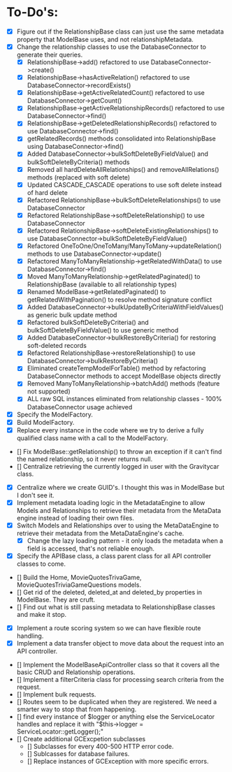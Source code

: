 # To-Do's:

- [X] Figure out if the RelationshipBase class can just use the same metadata property that ModelBase uses, and not relationshipMetadata.
- [X] Change the relationship classes to use the DatabaseConnector to generate their queries.
    - [X] RelationshipBase->add() refactored to use DatabaseConnector->create()
    - [X] RelationshipBase->hasActiveRelation() refactored to use DatabaseConnector->recordExists()
    - [X] RelationshipBase->getActiveRelatedCount() refactored to use DatabaseConnector->getCount()
    - [X] RelationshipBase->getActiveRelationshipRecords() refactored to use DatabaseConnector->find()
    - [X] RelationshipBase->getDeletedRelationshipRecords() refactored to use DatabaseConnector->find()
    - [X] getRelatedRecords() methods consolidated into RelationshipBase using DatabaseConnector->find()
    - [X] Added DatabaseConnector->bulkSoftDeleteByFieldValue() and bulkSoftDeleteByCriteria() methods
    - [X] Removed all hardDeleteAllRelationships() and removeAllRelations() methods (replaced with soft delete)
    - [X] Updated CASCADE_CASCADE operations to use soft delete instead of hard delete
    - [X] Refactored RelationshipBase->bulkSoftDeleteRelationships() to use DatabaseConnector
    - [X] Refactored RelationshipBase->softDeleteRelationship() to use DatabaseConnector
    - [X] Refactored RelationshipBase->softDeleteExistingRelationships() to use DatabaseConnector->bulkSoftDeleteByFieldValue()
    - [X] Refactored OneToOne/OneToMany/ManyToMany->updateRelation() methods to use DatabaseConnector->update()
    - [X] Refactored ManyToManyRelationship->getRelatedWithData() to use DatabaseConnector->find()
    - [X] Moved ManyToManyRelationship->getRelatedPaginated() to RelationshipBase (available to all relationship types)
    - [X] Renamed ModelBase->getRelatedPaginated() to getRelatedWithPagination() to resolve method signature conflict
    - [X] Added DatabaseConnector->bulkUpdateByCriteriaWithFieldValues() as generic bulk update method
    - [X] Refactored bulkSoftDeleteByCriteria() and bulkSoftDeleteByFieldValue() to use generic method
    - [X] Added DatabaseConnector->bulkRestoreByCriteria() for restoring soft-deleted records
    - [X] Refactored RelationshipBase->restoreRelationship() to use DatabaseConnector->bulkRestoreByCriteria()
    - [X] Eliminated createTempModelForTable() method by refactoring DatabaseConnector methods to accept ModelBase objects directly
    - [X] Removed ManyToManyRelationship->batchAdd() methods (feature not supported)
    - [X] ALL raw SQL instances eliminated from relationship classes - 100% DatabaseConnector usage achieved
- [X] Specify the ModelFactory.
- [X] Build ModelFactory.
- [X] Replace every instance in the code where we try to derive a fully qualified class name with a call to the ModelFactory.
- [] Fix ModelBase::getRelationship() to throw an exception if it can't find the named relationship, so it never returns null.
- [] Centralize retrieving the currently logged in user with the Gravitycar class.
- [X] Centralize where we create GUID's. I thought this was in ModelBase but I don't see it.
- [X] Implement metadata loading logic in the MetadataEngine to allow Models and Relationships to retrieve their metadata from the MetaData engine instead of loading their own files.
- [X] Switch Models and Relationships over to using the MetaDataEngine to retrieve their metadata from the MetaDataEngine's cache.
   - [X] Change the lazy loading pattern - it only loads the metadata when a field is accessed, that's not reliable enough.
- [X] Specify the APIBase class, a class parent class for all API controller classes to come. 
- [] Build the Home, MovieQuotesTrivaGame, MovieQuotesTriviaGameQuestions models.
- [] Get rid of the deleted, deleted_at and deleted_by properties in ModelBase. They are cruft.
- [] Find out what is still passing metadata to RelationshipBase classes and make it stop.
- [X] Implement a route scoring system so we can have flexible route handling.
- [X] Implement a data transfer object to move data about the request into an API controller.
- [] Implement the ModelBaseApiController class so that it covers all the basic CRUD and Relationship operations.
- [] Implement a filterCriteria class for processing search criteria from the request.
- [] Implement bulk requests.
- [] Routes seem to be duplicated when they are registered. We need a smarter way to stop that from happening.
- [] find every instance of $logger or anything else the ServiceLocator handles and replace it with "$this->logger = ServiceLocator::getLogger();"
- [] Create additional GCExcpetion subclasses
    - [] Subclasses for every 400-500 HTTP error code.
    - [] Sublcasses for database failures.
    - [] Replace instances of GCException with more specific errors.